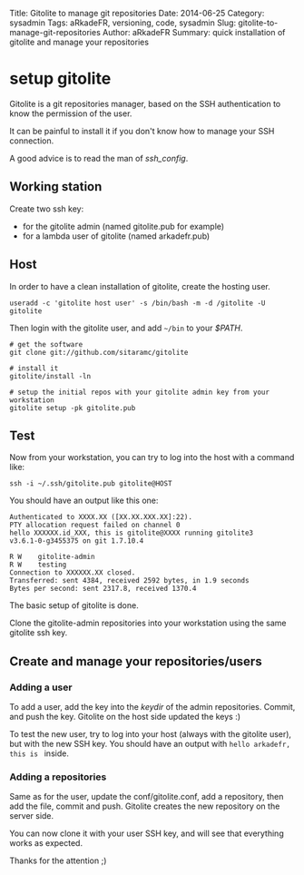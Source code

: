 Title: Gitolite to manage git repositories
Date: 2014-06-25
Category: sysadmin
Tags: aRkadeFR, versioning, code, sysadmin
Slug: gitolite-to-manage-git-repositories
Author: aRkadeFR
Summary: quick installation of gitolite and manage your repositories

# setup gitolite #

Gitolite is a git repositories manager, based on the SSH authentication to know
the permission of the user.

It can be painful to install it if you don't know how to manage your SSH
connection.

A good advice is to read the man of *ssh_config*.

## Working station ##

Create two ssh key:

- for the gitolite admin (named gitolite.pub for example)
- for a lambda user of gitolite (named arkadefr.pub)

## Host ##

In order to have a clean installation of gitolite, create the hosting user.

	useradd -c 'gitolite host user' -s /bin/bash -m -d /gitolite -U gitolite

Then login with the gitolite user, and add `~/bin` to your _$PATH_.

	# get the software
	git clone git://github.com/sitaramc/gitolite

	# install it
	gitolite/install -ln

	# setup the initial repos with your gitolite admin key from your workstation
	gitolite setup -pk gitolite.pub

## Test ##

Now from your workstation, you can try to log into the host with a command like:

	ssh -i ~/.ssh/gitolite.pub gitolite@HOST

You should have an output like this one:

	Authenticated to XXXX.XX ([XX.XX.XXX.XX]:22).
	PTY allocation request failed on channel 0
	hello XXXXXX.id_XXX, this is gitolite@XXXX running gitolite3
	v3.6.1-0-g3455375 on git 1.7.10.4

	R W    gitolite-admin
	R W    testing
	Connection to XXXXXX.XX closed.
	Transferred: sent 4384, received 2592 bytes, in 1.9 seconds
	Bytes per second: sent 2317.8, received 1370.4

The basic setup of gitolite is done.

Clone the gitolite-admin repositories into your workstation using the same
gitolite ssh key.

## Create and manage your repositories/users ##

### Adding a user ###

To add a user, add the key into the _keydir_ of the admin repositories.
Commit, and push the key. Gitolite on the host side updated the keys :)

To test the new user, try to log into your host (always with the gitolite user),
but with the new SSH key. You should have an output with `hello arkadefr, this
is ` inside.

### Adding a repositories ###

Same as for the user, update the conf/gitolite.conf, add a repository, then add
the file, commit and push. Gitolite creates the new repository on the server
side.

You can now clone it with your user SSH key, and will see that everything works
as expected.


Thanks for the attention ;)



